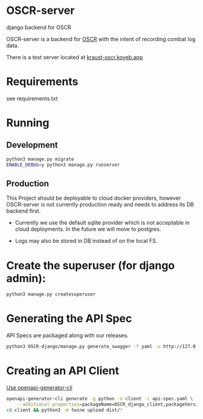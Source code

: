 # OSCR-server
django backend for OSCR

OSCR-server is a backend for [OSCR](https://github.com/STOCD/OSCR/tree/main) with the intent
of recording combat log data.

There is a test server located at [kraust-oscr.koyeb.app](https://kraust-oscr.koyeb.app/swagger/)

# Requirements
see requirements.txt

# Running
## Development
```bash
python3 manage.py migrate
ENABLE_DEBUG=y python3 manage.py runserver
```

## Production

This Project should be deployable to cloud docker providers, however OSCR-server
is not currently production ready and needs to address its DB backend first.

- Currently we use the default sqlite provider which is not acceptable in cloud
deployments. In the future we will move to postgres.

- Logs may also be stored in DB instead of on the local FS.

# Create the superuser (for django admin):

```bash
python3 manage.py createsuperuser
```

# Generating the API Spec

API Specs are packaged along with our releases.


```bash
python3 OSCR-django/manage.py generate_swagger -f yaml -u http://127.0.0.1 api-spec.yaml
```

# Creating an API Client

[Use openapi-generator-cli](https://github.com/OpenAPITools/openapi-generator-cli)

```bash
openapi-generator-cli generate -g python -o client -i api-spec.yaml \
    --additional-properties=packageName=OSCR_django_client,packageVersion=1.0.0
cd client && python3 -m twine upload dist/*
```
